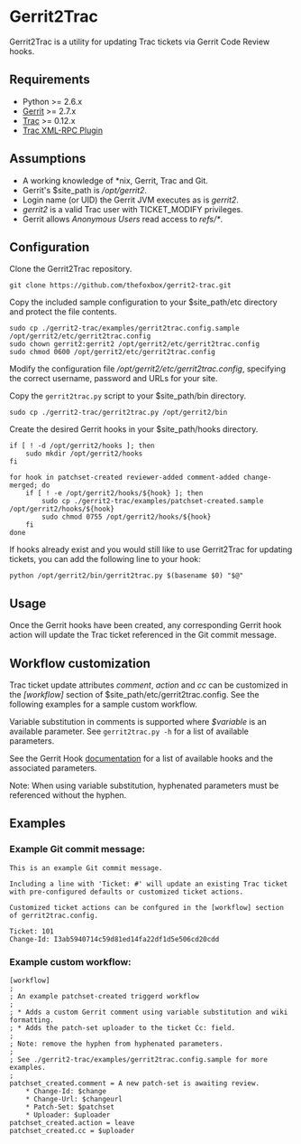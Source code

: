 # Gerrit2Trac

Gerrit2Trac is a utility for updating Trac tickets via Gerrit Code Review hooks.

## Requirements

* Python >= 2.6.x
* [Gerrit](http://code.google.com/p/gerrit/) >= 2.7.x
* [Trac](http://trac.edgewall.org) >= 0.12.x
* [Trac XML-RPC Plugin](http://trac-hacks.org/wiki/XmlRpcPlugin)

## Assumptions

* A working knowledge of \*nix, Gerrit, Trac and Git.
* Gerrit's $site\_path is _/opt/gerrit2_.
* Login name (or UID) the Gerrit JVM executes as is _gerrit2_.
* _gerrit2_ is a valid Trac user with TICKET\_MODIFY privileges.
* Gerrit allows _Anonymous Users_ read access to _refs/*_.

## Configuration

Clone the Gerrit2Trac repository.

    git clone https://github.com/thefoxbox/gerrit2-trac.git

Copy the included sample configuration to your $site\_path/etc directory and protect the file contents.

    sudo cp ./gerrit2-trac/examples/gerrit2trac.config.sample /opt/gerrit2/etc/gerrit2trac.config
    sudo chown gerrit2:gerrit2 /opt/gerrit2/etc/gerrit2trac.config
    sudo chmod 0600 /opt/gerrit2/etc/gerrit2trac.config

Modify the configuration file _/opt/gerrit2/etc/gerrit2trac.config_, specifying the correct username, password and URLs for your site.

Copy the `gerrit2trac.py` script to your $site\_path/bin directory.

    sudo cp ./gerrit2-trac/gerrit2trac.py /opt/gerrit2/bin

Create the desired Gerrit hooks in your $site\_path/hooks directory.

    if [ ! -d /opt/gerrit2/hooks ]; then
        sudo mkdir /opt/gerrit2/hooks
    fi

    for hook in patchset-created reviewer-added comment-added change-merged; do
        if [ ! -e /opt/gerrit2/hooks/${hook} ]; then
            sudo cp ./gerrit2-trac/examples/patchset-created.sample /opt/gerrit2/hooks/${hook}
            sudo chmod 0755 /opt/gerrit2/hooks/${hook}
        fi
    done

If hooks already exist and you would still like to use Gerrit2Trac for updating tickets, you can add the following line to your hook:

    python /opt/gerrit2/bin/gerrit2trac.py $(basename $0) "$@"

## Usage

Once the Gerrit hooks have been created, any corresponding Gerrit hook action will update the Trac ticket referenced in the Git commit message.

## Workflow customization

Trac ticket update attributes _comment_, _action_ and _cc_  can be customized in the _[workflow]_ section of $site\_path/etc/gerrit2trac.config.
See the following examples for a sample custom workflow.

Variable substitution in comments is supported where _$variable_ is an available parameter.
See `gerrit2trac.py -h` for a list of available parameters.

See the Gerrit Hook [documentation](https://gerrit-review.googlesource.com/Documentation/config-hooks.html) for a list of
available hooks and the associated parameters.

Note: When using variable substitution, hyphenated parameters must be referenced without the hyphen.

## Examples

### Example Git commit message:

    This is an example Git commit message.

    Including a line with 'Ticket: #' will update an existing Trac ticket
    with pre-configured defaults or customized ticket actions.

    Customized ticket actions can be confgured in the [workflow] section
    of gerrit2trac.config.

    Ticket: 101
    Change-Id: I3ab5940714c59d81ed14fa22df1d5e506cd20cdd

### Example custom workflow:

    [workflow]
    ;
    ; An example patchset-created triggerd workflow
    ;
    ; * Adds a custom Gerrit comment using variable substitution and wiki formatting.
    ; * Adds the patch-set uploader to the ticket Cc: field.
    ;
    ; Note: remove the hyphen from hyphenated parameters.
    ;
    ; See ./gerrit2-trac/examples/gerrit2trac.config.sample for more examples.
    ;
    patchset_created.comment = A new patch-set is awaiting review.
        * Change-Id: $change
        * Change-Url: $changeurl
        * Patch-Set: $patchset
        * Uploader: $uploader
    patchset_created.action = leave
    patchset_created.cc = $uploader

